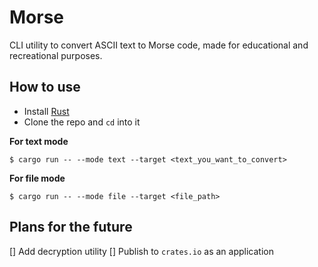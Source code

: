 # Morse

CLI utility to convert ASCII text to Morse code, made for educational and recreational purposes.

## How to use

- Install [Rust](rust-lang.org/)
- Clone the repo and `cd` into it

**For text mode**
```console
$ cargo run -- --mode text --target <text_you_want_to_convert>
```
**For file mode**
```console
$ cargo run -- --mode file --target <file_path>
```

## Plans for the future

[] Add decryption utility
[] Publish to `crates.io` as an application